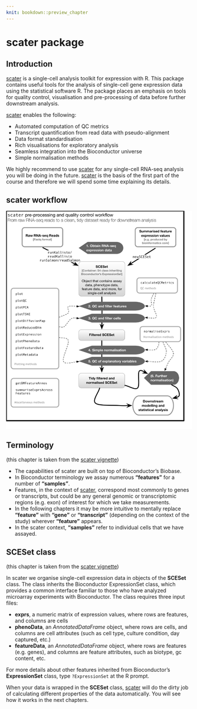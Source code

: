 ```yaml
---
knit: bookdown::preview_chapter
---
```


# scater package

## Introduction

[scater](https://github.com/davismcc/scater) is a single-cell analysis toolkit for expression with R. This package contains useful tools for the analysis of single-cell gene expression data using the statistical software R. The package places an emphasis on tools for quality control, visualisation and pre-processing of data before further downstream analysis.

[scater](https://github.com/davismcc/scater) enables the following:

* Automated computation of QC metrics
* Transcript quantification from read data with pseudo-alignment
* Data format standardisation
* Rich visualisations for exploratory analysis
* Seamless integration into the Bioconductor universe
* Simple normalisation methods

We highly recommend to use [scater](https://github.com/davismcc/scater) for any single-cell RNA-seq analysis you will be doing in the future. [scater](https://github.com/davismcc/scater) is the basis of the first part of the course and therefore we will spend some time explaining its details.

## scater workflow

![](figures/scater_qc_workflow.png)

## Terminology

(this chapter is taken from the [scater vignette](https://www.bioconductor.org/packages/devel/bioc/vignettes/scater/inst/doc/vignette.html))

* The capabilities of scater are built on top of Bioconductor’s Biobase.
* In Bioconductor terminology we assay numerous __“features”__ for a number of __“samples”__.
* Features, in the context of [scater](https://github.com/davismcc/scater), correspond most commonly to genes or transcripts, but could be any general genomic or transcriptomic regions (e.g. exon) of interest for which we take measurements.
* In the following chapters it may be more intuitive to mentally replace __“feature”__ with __“gene”__ or __“transcript”__ (depending on the context of the study) wherever __“feature”__ appears.
* In the scater context, __“samples”__ refer to individual cells that we have assayed.

## SCESet class

(this chapter is taken from the [scater vignette](https://www.bioconductor.org/packages/devel/bioc/vignettes/scater/inst/doc/vignette.html))

In scater we organise single-cell expression data in objects of the __SCESet__ class. The class inherits the Bioconductor ExpressionSet class, which provides a common interface familiar to those who have analyzed microarray experiments with Bioconductor. The class requires three input files:

* __exprs__, a numeric matrix of expression values, where rows are features, and columns are cells
* __phenoData__, an _AnnotatedDataFrame_ object, where rows are cells, and columns are cell attributes (such as cell type, culture condition, day captured, etc.)
* __featureData__, an _AnnotatedDataFrame_ object, where rows are features (e.g. genes), and columns are feature attributes, such as biotype, gc content, etc.

For more details about other features inherited from Bioconductor’s __ExpressionSet__ class, type `?ExpressionSet` at the R prompt.

When your data is wrapped in the __SCESet__ class, [scater](https://github.com/davismcc/scater) will do the dirty job of calculating different properties of the data automatically. You will see how it works in the next chapters.
